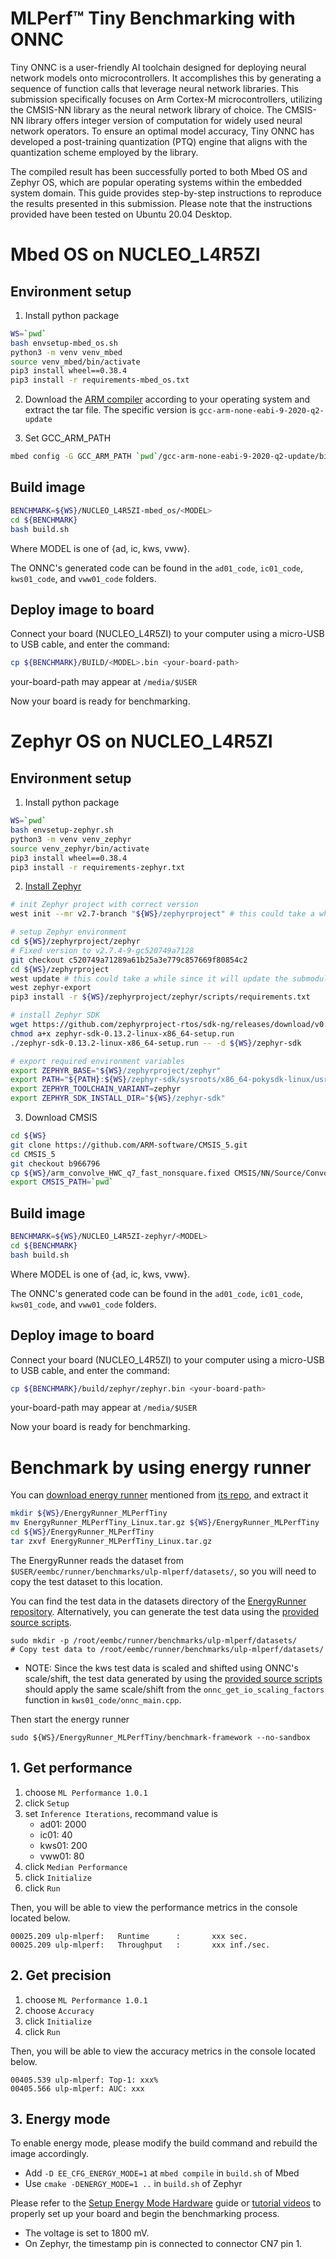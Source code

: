 # MLPerf™ Tiny Benchmarking with ONNC

Tiny ONNC is a user-friendly AI toolchain designed for deploying neural network models onto microcontrollers. It accomplishes this by generating a sequence of function calls that leverage neural network libraries. This submission specifically focuses on Arm Cortex-M microcontrollers, utilizing the CMSIS-NN library as the neural network library of choice. The CMSIS-NN library offers integer version of computation for widely used neural network operators. To ensure an optimal model accuracy, Tiny ONNC has developed a post-training quantization (PTQ) engine that aligns with the quantization scheme employed by the library.

The compiled result has been successfully ported to both Mbed OS and Zephyr OS, which are popular operating systems within the embedded system domain. This guide provides step-by-step instructions to reproduce the results presented in this submission. Please note that the instructions provided have been tested on Ubuntu 20.04 Desktop.

# Mbed OS on NUCLEO_L4R5ZI
## Environment setup
1. Install python package
```bash
WS=`pwd`
bash envsetup-mbed_os.sh
python3 -m venv venv_mbed
source venv_mbed/bin/activate
pip3 install wheel==0.38.4
pip3 install -r requirements-mbed_os.txt
```
2. Download the [ARM compiler](https://developer.arm.com/tools-and-software/open-source-software/developer-tools/gnu-toolchain/gnu-rm/downloads) according to your operating system and extract the tar file. The specific version is `gcc-arm-none-eabi-9-2020-q2-update`

3. Set GCC_ARM_PATH
```bash
mbed config -G GCC_ARM_PATH `pwd`/gcc-arm-none-eabi-9-2020-q2-update/bin
```

## Build image
```bash
BENCHMARK=${WS}/NUCLEO_L4R5ZI-mbed_os/<MODEL>
cd ${BENCHMARK}
bash build.sh
```
Where MODEL is one of {ad, ic, kws, vww}.

The ONNC's generated code can be found in the `ad01_code`, `ic01_code`, `kws01_code`, and `vww01_code` folders.

## Deploy image to board
Connect your board (NUCLEO_L4R5ZI) to your computer using a micro-USB to USB cable, and enter the command:
```bash
cp ${BENCHMARK}/BUILD/<MODEL>.bin <your-board-path>
```
your-board-path may appear at `/media/$USER`

Now your board is ready for benchmarking.

# Zephyr OS on NUCLEO_L4R5ZI
## Environment setup
1. Install python package
```bash
WS=`pwd`
bash envsetup-zephyr.sh
python3 -m venv venv_zephyr
source venv_zephyr/bin/activate
pip3 install wheel==0.38.4
pip3 install -r requirements-zephyr.txt
```
2. [Install Zephyr](https://docs.zephyrproject.org/2.7.0/getting_started/index.html)
```bash
# init Zephyr project with correct version
west init --mr v2.7-branch "${WS}/zephyrproject" # this could take a while since it downloads a large repository

# setup Zephyr environment
cd ${WS}/zephyrproject/zephyr
# Fixed version to v2.7.4-9-gc520749a7128
git checkout c520749a71289a61b25a3e779c857669f80854c2
cd ${WS}/zephyrproject
west update # this could take a while since it will update the submodules to the correct version based on v2.7-branch
west zephyr-export
pip3 install -r ${WS}/zephyrproject/zephyr/scripts/requirements.txt

# install Zephyr SDK
wget https://github.com/zephyrproject-rtos/sdk-ng/releases/download/v0.13.2/zephyr-sdk-0.13.2-linux-x86_64-setup.run
chmod a+x zephyr-sdk-0.13.2-linux-x86_64-setup.run
./zephyr-sdk-0.13.2-linux-x86_64-setup.run -- -d ${WS}/zephyr-sdk

# export required environment variables
export ZEPHYR_BASE="${WS}/zephyrproject/zephyr"
export PATH="${PATH}:${WS}/zephyr-sdk/sysroots/x86_64-pokysdk-linux/usr/bin"
export ZEPHYR_TOOLCHAIN_VARIANT=zephyr
export ZEPHYR_SDK_INSTALL_DIR="${WS}/zephyr-sdk"
```
3. Download CMSIS

```bash
cd ${WS}
git clone https://github.com/ARM-software/CMSIS_5.git
cd CMSIS_5
git checkout b966796
cp ${WS}/arm_convolve_HWC_q7_fast_nonsquare.fixed CMSIS/NN/Source/ConvolutionFunctions/arm_convolve_HWC_q7_fast_nonsquare.c
export CMSIS_PATH=`pwd`
```

## Build image
```bash
BENCHMARK=${WS}/NUCLEO_L4R5ZI-zephyr/<MODEL>
cd ${BENCHMARK}
bash build.sh
```

Where MODEL is one of {ad, ic, kws, vww}.

The ONNC's generated code can be found in the `ad01_code`, `ic01_code`, `kws01_code`, and `vww01_code` folders.

## Deploy image to board
Connect your board (NUCLEO_L4R5ZI) to your computer using a micro-USB to USB cable, and enter the command:
```bash
cp ${BENCHMARK}/build/zephyr/zephyr.bin <your-board-path>
```
your-board-path may appear at `/media/$USER`

Now your board is ready for benchmarking.

# Benchmark by using energy runner
You can [download energy runner](https://www.eembc.org/energyrunner/mlperftiny/) mentioned from [its repo](https://github.com/eembc/energyrunner), and extract it

```bash
mkdir ${WS}/EnergyRunner_MLPerfTiny
mv EnergyRunner_MLPerfTiny_Linux.tar.gz ${WS}/EnergyRunner_MLPerfTiny
cd ${WS}/EnergyRunner_MLPerfTiny
tar zxvf EnergyRunner_MLPerfTiny_Linux.tar.gz
```

The EnergyRunner reads the dataset from `$USER/eembc/runner/benchmarks/ulp-mlperf/datasets/`, so you will need to copy the test dataset to this location.

You can find the test data in the datasets directory of the [EnergyRunner repository](https://github.com/eembc/energyrunner/tree/main/datasets). Alternatively, you can generate the test data using the [provided source scripts](https://github.com/mlcommons/tiny/tree/master/benchmark/training).

```
sudo mkdir -p /root/eembc/runner/benchmarks/ulp-mlperf/datasets/
# Copy test data to /root/eembc/runner/benchmarks/ulp-mlperf/datasets/
```

- NOTE: Since the kws test data is scaled and shifted using ONNC's scale/shift, the test data generated by using the [provided source scripts](https://github.com/mlcommons/tiny/tree/master/benchmark/training/keyword_spotting) should apply the same scale/shift from the `onnc_get_io_scaling_factors` function in `kws01_code/onnc_main.cpp`.


Then start the energy runner
```
sudo ${WS}/EnergyRunner_MLPerfTiny/benchmark-framework --no-sandbox
```
## 1. Get performance
1. choose `ML Performance 1.0.1`
2. click `Setup`
3. set `Inference Iterations`, recommand value is
    - ad01: 2000
    - ic01: 40
    - kws01: 200
    - vww01: 80
4. click `Median Performance`
5. click `Initialize`
6. click `Run`

Then, you will be able to view the performance metrics in the console located below.
```
00025.209 ulp-mlperf:   Runtime      :       xxx sec.
00025.209 ulp-mlperf:   Throughput   :       xxx inf./sec.
```
## 2. Get precision
1. choose `ML Performance 1.0.1`
2. choose `Accuracy`
3. click `Initialize`
4. click `Run`

Then, you will be able to view the accuracy metrics in the console located below.
```
00405.539 ulp-mlperf: Top-1: xxx%
00405.566 ulp-mlperf: AUC: xxx
```

## 3. Energy mode
To enable energy mode, please modify the build command and rebuild the image accordingly.
 - Add `-D EE_CFG_ENERGY_MODE=1` at `mbed compile` in `build.sh` of Mbed
 - Use `cmake -DENERGY_MODE=1 ..` in `build.sh` of Zephyr

Please refer to the [Setup Energy Mode Hardware]((https://github.com/eembc/energyrunner#energy-mode-hardware)) guide or [tutorial videos](https://github.com/eembc/energyrunner#tutorial-videos--slides) to properly set up your board and begin the benchmarking process.
 - The voltage is set to 1800 mV.
 - On Zephyr, the timestamp pin is connected to connector CN7 pin 1.
